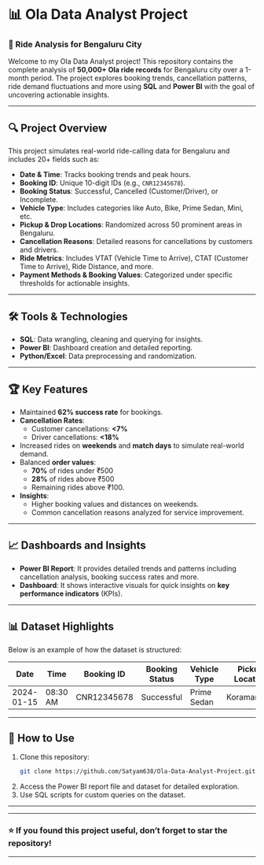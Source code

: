 # 📊 Ola Data Analyst Project  
### 🚖 Ride Analysis for Bengaluru City  



Welcome to my Ola Data Analyst project! This repository contains the complete analysis of **50,000+ Ola ride records** for Bengaluru city over a 1-month period. The project explores booking trends, cancellation patterns, ride demand fluctuations and more using **SQL** and **Power BI** with the goal of uncovering actionable insights.  

---

## 🔍 **Project Overview**  
This project simulates real-world ride-calling data for Bengaluru and includes 20+ fields such as:  
- **Date & Time**: Tracks booking trends and peak hours.  
- **Booking ID**: Unique 10-digit IDs (e.g., `CNR12345678`).  
- **Booking Status**: Successful, Cancelled (Customer/Driver), or Incomplete.  
- **Vehicle Type**: Includes categories like Auto, Bike, Prime Sedan, Mini, etc.  
- **Pickup & Drop Locations**: Randomized across 50 prominent areas in Bengaluru.  
- **Cancellation Reasons**: Detailed reasons for cancellations by customers and drivers.  
- **Ride Metrics**: Includes VTAT (Vehicle Time to Arrive), CTAT (Customer Time to Arrive), Ride Distance, and more.  
- **Payment Methods & Booking Values**: Categorized under specific thresholds for actionable insights.  

---

## 🛠️ **Tools & Technologies**  
- **SQL**: Data wrangling, cleaning and querying for insights.  
- **Power BI**: Dashboard creation and detailed reporting.  
- **Python/Excel**: Data preprocessing and randomization.  

---

## 🏆 **Key Features**  
- Maintained **62% success rate** for bookings.  
- **Cancellation Rates**:  
  - Customer cancellations: **<7%**  
  - Driver cancellations: **<18%**  
- Increased rides on **weekends** and **match days** to simulate real-world demand.  
- Balanced **order values**:  
  - **70%** of rides under ₹500  
  - **28%** of rides above ₹500  
  - Remaining rides above ₹100.  
- **Insights**:  
  - Higher booking values and distances on weekends.  
  - Common cancellation reasons analyzed for service improvement.  

---

## 📈 **Dashboards and Insights**  
- **Power BI Report**: It provides detailed trends and patterns including cancellation analysis, booking success rates and more.  
- **Dashboard**: It shows interactive visuals for quick insights on **key performance indicators** (KPIs).  

---

## 📊 **Dataset Highlights**  
Below is an example of how the dataset is structured:  

| **Date** | **Time** | **Booking ID** | **Booking Status** | **Vehicle Type** | **Pickup Location** | **Drop Location** | **Booking Value** | **Payment Method** |  
|----------|----------|----------------|---------------------|-------------------|----------------------|-------------------|-------------------|--------------------|  
| 2024-01-15 | 08:30 AM | CNR12345678 | Successful | Prime Sedan | Koramangala | Whitefield | ₹480 | Online |  

---

## 🚀 **How to Use**  
1. Clone this repository:  
   ```bash  
   git clone https://github.com/Satyam638/Ola-Data-Analyst-Project.git  
   ```  
2. Access the Power BI report file and dataset for detailed exploration.  
3. Use SQL scripts for custom queries on the dataset.  

---



---

### ⭐ **If you found this project useful, don’t forget to star the repository!**  

--- 
